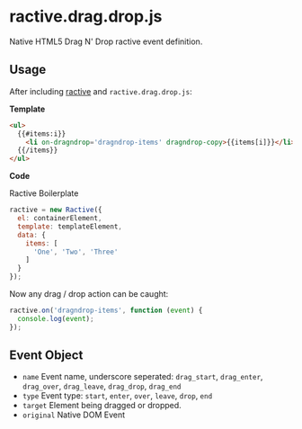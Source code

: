 # ractive.drag.drop.js

Native HTML5 Drag N' Drop ractive event definition.

## Usage

After including [ractive](https://github.com/Rich-Harris/Ractive) and `ractive.drag.drop.js`:

**Template**

```html
<ul>
  {{#items:i}}
    <li on-dragndrop='dragndrop-items' dragndrop-copy>{{items[i]}}</li>
  {{/items}}
</ul>
```   

**Code**

Ractive Boilerplate

```js
ractive = new Ractive({
  el: containerElement,
  template: templateElement,
  data: {
    items: [
      'One', 'Two', 'Three'
    ]
  }
});
```

Now any drag / drop action can be caught:

```js
ractive.on('dragndrop-items', function (event) {
  console.log(event);
});
```

## Event Object

- `name` Event name, underscore seperated: `drag_start`, `drag_enter`, `drag_over`, `drag_leave`, `drag_drop`, `drag_end`
- `type` Event type: `start`, `enter`, `over`, `leave`, `drop`, `end`
- `target` Element being dragged or dropped.
- `original` Native DOM Event
